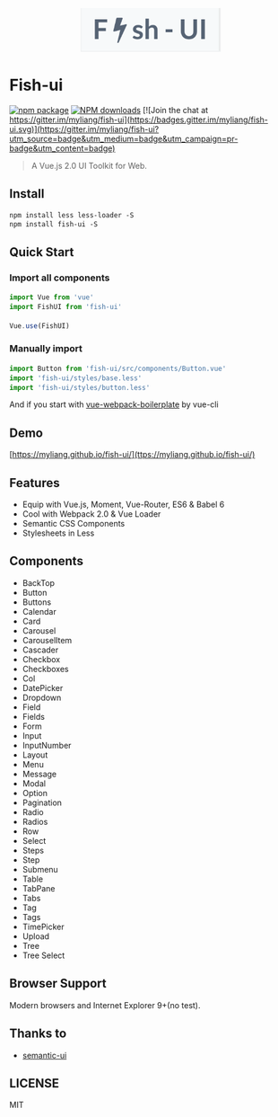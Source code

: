 
<p align="center">
  <a href="https://github.com/myliang/fish-ui">
    <img width="250" src="/static/logo.png?raw=true">
  </a>
</p>

# Fish-ui

[![npm package](https://img.shields.io/npm/v/fish-ui.svg)](https://www.npmjs.org/package/fish-ui)
[![NPM downloads](http://img.shields.io/npm/dm/fish-ui.svg)](https://npmjs.org/package/fish-ui)
[![Join the chat at https://gitter.im/myliang/fish-ui](https://badges.gitter.im/myliang/fish-ui.svg)](https://gitter.im/myliang/fish-ui?utm_source=badge&utm_medium=badge&utm_campaign=pr-badge&utm_content=badge)

> A Vue.js 2.0 UI Toolkit for Web.

## Install
```shell
npm install less less-loader -S
npm install fish-ui -S
```

## Quick Start

### Import all components
``` javascript
import Vue from 'vue'
import FishUI from 'fish-ui'

Vue.use(FishUI)

```

### Manually import
``` javascript
import Button from 'fish-ui/src/components/Button.vue'
import 'fish-ui/styles/base.less'
import 'fish-ui/styles/button.less'

```


And if you start with [vue-webpack-boilerplate](https://github.com/vuejs-templates/webpack) by vue-cli

## Demo
[https://myliang.github.io/fish-ui/](ttps://myliang.github.io/fish-ui/)

## Features
- Equip with Vue.js, Moment, Vue-Router, ES6 & Babel 6
- Cool with Webpack 2.0 & Vue Loader
- Semantic CSS Components
- Stylesheets in Less

## Components
  - BackTop
  - Button
  - Buttons
  - Calendar
  - Card
  - Carousel
  - CarouselItem
  - Cascader
  - Checkbox
  - Checkboxes
  - Col
  - DatePicker
  - Dropdown
  - Field
  - Fields
  - Form
  - Input
  - InputNumber
  - Layout
  - Menu
  - Message
  - Modal
  - Option
  - Pagination
  - Radio
  - Radios
  - Row
  - Select
  - Steps
  - Step
  - Submenu
  - Table
  - TabPane
  - Tabs
  - Tag
  - Tags
  - TimePicker
  - Upload
  - Tree
  - Tree Select


## Browser Support
Modern browsers and Internet Explorer 9+(no test).

## Thanks to
- [semantic-ui](http://semantic-ui.cn/)

## LICENSE
MIT
